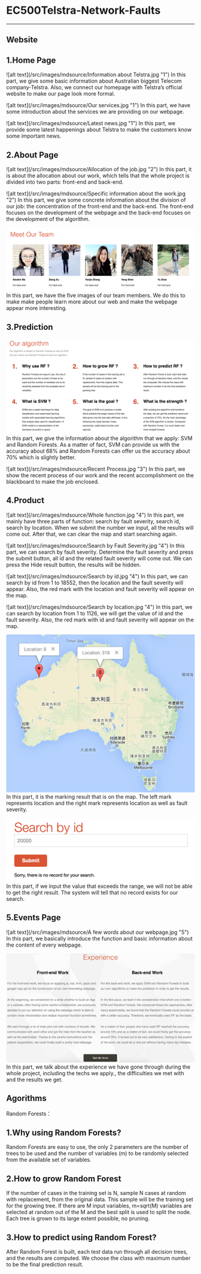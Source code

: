 # EC500Telstra-Network-Faults
--------
Website
---------
1.Home Page
---------
![alt text](/src/images/mdsource/Information about Telstra.jpg "1")
In this part, we give some basic information about Australian biggest Telecom company-Telstra. Also, we connect our homepage with Telstra’s official website to make our page look more formal.

![alt text](/src/images/mdsource/Our services.jpg "1")
In this part, we have some introduction about the services we are providing on our webpage.

![alt text](/src/images/mdsource/Latest news.jpg "1")
In this part, we provide some latest happenings about Telstra to make the customers know some important news.

2.About Page
---------
![alt text](/src/images/mdsource/Allocation of the job.jpg "2")
In this part, it is about the allocation about our work, which tells that the whole project is divided into two parts: front-end and back-end. 

![alt text](/src/images/mdsource/Specific information about the work.jpg "2")
In this part, we give some concrete information about the division of our job: the concentration of the front-end and the back-end. The front-end focuses on the development of the webpage and the back-end focuses on the development of the algorithm.

![alt text](/src/images/mdsource/Images.jpg "2")
In this part, we have the five images of our team members. We do this to make make people learn more about our web and make the webpage appear more interesting.

3.Prediction
---------
![alt text](/src/images/mdsource/Algorithm.jpg "3")
In this part, we give the information about the algorithm that we apply: SVM and Random Forests. As a matter of fact, SVM can provide us with the accuracy about 68% and Random Forests can offer us the accuracy about 70% which is slightly better.

![alt text](/src/images/mdsource/Recent Process.jpg "3")
In this part, we show the recent process of our work and the recent accomplishment on the blackboard to make the job enclosed.


4.Product
---------

![alt text](/src/images/mdsource/Whole function.jpg "4")
In this part, we mainly have three parts of function: search by fault severity, search id, search by location. When we submit the number we input, all the results will come out. After that, we can clear the map and start searching again.

![alt text](/src/images/mdsource/Search by Fault Severity.jpg "4")
In this part, we can search by fault severity. Determine the fault severity and press the submit button, all id and the related fault severity will come out. We can press the Hide result button, the results will be hidden.   

![alt text](/src/images/mdsource/Search by id.jpg "4")
In this part, we can search by id from 1 to 18552, then the location and the fault severity will appear. Also, the red mark with the location and fault severity will appear on the map.  

![alt text](/src/images/mdsource/Search by location.jpg "4")
In this part, we can search by location from 1 to 1126, we will get the value of id and the fault severity. Also, the red mark with id and fault severity will appear on the map. 

![alt text](/src/images/mdsource/Result.jpg "4")
In this part, it is the marking result that is on the map. The left mark represents location and the right mark represents location as well as fault severity. 

![alt text](/src/images/mdsource/Error.jpg "4")
In this part, if we input the value that exceeds the range, we will not be able to get the right result. The system will tell that no record exists for our search.

5.Events Page
---------
![alt text](/src/images/mdsource/A few words about our webpage.jpg "5")
In this part, we basically introduce the function and basic information about the content of every webpage.

![alt text](/src/images/mdsource/Experience.jpg "5")
In this part, we talk about the experience we have gone through during the whole project, including the techs we apply., the difficulties we met with and the results we get.

Agorithms
---------
Random Forests：

1.Why using Random Forests?
---------
Random Forests are easy to use, the only 2 parameters are the number of trees to be used and the number of variables (m) to be randomly selected from the available set of variables.

2.How to grow Random Forest
---------
If the number of cases in the training set is N, sample N cases at random with replacement, from the original data. This sample will be the training set for the growing tree.
If there are M input variables, m=sqrt(M) variables are selected at random out of the M and the best split is used to split the node. Each tree is grown to its large extent possible, no pruning.

3.How to predict using Random Forest?
---------
After Random Forest is built, each test data run through all decision trees, and the results are computed. We choose the class with maximum number to be the final prediction result.